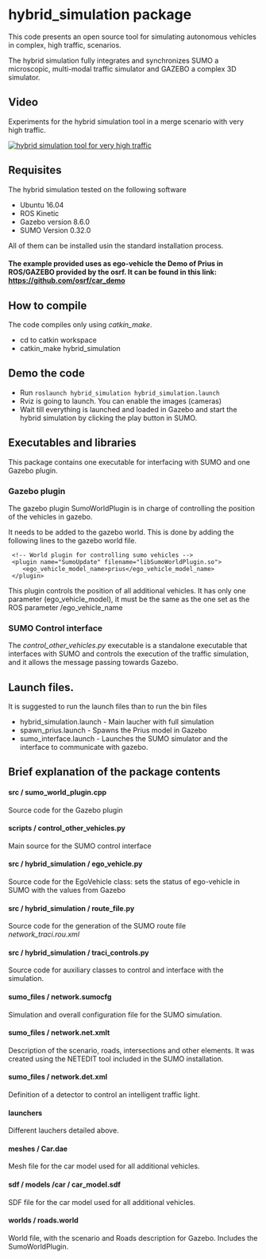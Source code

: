 hybrid_simulation package
====== 
 This code presents an open source tool for simulating autonomous vehicles in complex, high traffic, scenarios. 
 
 The hybrid simulation fully integrates and synchronizes SUMO a microscopic, multi-modal traffic simulator and GAZEBO a complex 3D simulator.

## Video

Experiments for the hybrid simulation tool in a merge scenario with very high traffic.

[![hybrid simulation tool for very high traffic](http://img.youtube.com/vi/Xx5OmV86CsM/0.jpg)](https://youtu.be/Xx5OmV86CsM)

## Requisites

The hybrid simulation tested on the following software

* Ubuntu 16.04
* ROS Kinetic
* Gazebo version 8.6.0
* SUMO Version 0.32.0

All of them can be installed usin the standard installation process.

#### The example provided uses as ego-vehicle the Demo of Prius in ROS/GAZEBO provided by the osrf.  It can be found in this link: https://github.com/osrf/car_demo

## How to compile

The code compiles only using *catkin_make*.

* cd to catkin workspace
* catkin_make hybrid_simulation

## Demo the code

 * Run ```roslaunch hybrid_simulation hybrid_simulation.launch```
 * Rviz is going to launch. You can enable the images (cameras)
 * Wait till everything is launched and loaded in Gazebo and start the hybrid simulation by clicking the play button in SUMO.
 
## Executables and libraries

This package contains one executable for interfacing with SUMO and one Gazebo plugin.

### Gazebo plugin

The gazebo plugin SumoWorldPlugin is in charge of controlling the position of the vehicles in gazebo. 

It needs to be added to the gazebo world. This is done by adding the following lines to the gazebo world file. 


```
 <!-- World plugin for controlling sumo vehicles -->
 <plugin name="SumoUpdate" filename="libSumoWorldPlugin.so">
    <ego_vehicle_model_name>prius</ego_vehicle_model_name>
 </plugin>

```

This plugin controls the position of all additional vehicles. It has only one  parameter (ego_vehicle_model), it must be the same as the one set as the ROS parameter /ego_vehicle_name

### SUMO Control interface

The *control_other_vehicles.py* executable is a standalone executable that interfaces with SUMO and controls the execution of the traffic simulation, and it allows the message passing towards Gazebo.

## Launch files. 

It is suggested to run the launch files than to run the bin files

* hybrid_simulation.launch  - Main laucher with full simulation
* spawn_prius.launch        - Spawns the Prius model in Gazebo
* sumo_interface.launch     - Launches the SUMO simulator and the interface to communicate with gazebo.


## Brief explanation of the package contents

#### src / sumo_world_plugin.cpp
Source code for the Gazebo plugin
#### scripts / control_other_vehicles.py
Main source for the SUMO control interface
#### src / hybrid_simulation / ego_vehicle.py
Source code for the EgoVehicle class: sets the status of ego-vehicle in SUMO with the values from Gazebo
#### src / hybrid_simulation / route_file.py 
Source code for the generation of the SUMO route file *network_traci.rou.xml*
#### src / hybrid_simulation / traci_controls.py 
Source code for auxiliary classes to control and interface with the simulation.

#### sumo_files / network.sumocfg
Simulation and overall configuration file for the SUMO simulation.
#### sumo_files / network.net.xmlt  
Description of the scenario, roads, intersections and other elements. It was created using the NETEDIT tool included in the SUMO installation.
#### sumo_files / network.det.xml
Definition of a detector to control an intelligent traffic light.
#### launchers 
Different lauchers detailed above. 
#### meshes / Car.dae
Mesh file for the car model used for all additional vehicles.
#### sdf / models /car / car_model.sdf
SDF file for the car model used for all additional vehicles.
#### worlds / roads.world
World file, with the scenario and Roads description for Gazebo. Includes the SumoWorldPlugin.







